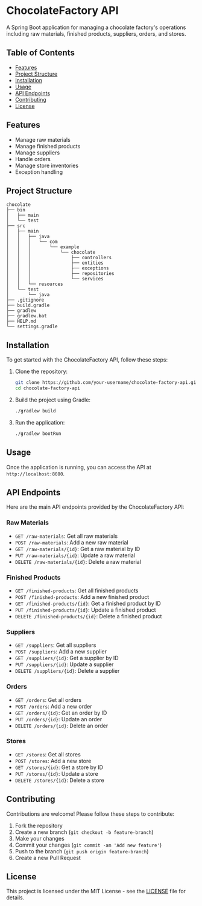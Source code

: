# ChocolateFactory API

A Spring Boot application for managing a chocolate factory's operations including raw materials, finished products, suppliers, orders, and stores.

## Table of Contents

- [Features](#features)
- [Project Structure](#project-structure)
- [Installation](#installation)
- [Usage](#usage)
- [API Endpoints](#api-endpoints)
- [Contributing](#contributing)
- [License](#license)

## Features

- Manage raw materials
- Manage finished products
- Manage suppliers
- Handle orders
- Manage store inventories
- Exception handling

## Project Structure

```plaintext
chocolate
├── bin
│   ├── main
│   └── test
├── src
│   ├── main
│   │   ├── java
│   │   │   └── com
│   │   │       └── example
│   │   │           └── chocolate
│   │   │               ├── controllers
│   │   │               ├── entities
│   │   │               ├── exceptions
│   │   │               ├── repositories
│   │   │               └── services
│   │   └── resources
│   └── test
│       └── java
├── .gitignore
├── build.gradle
├── gradlew
├── gradlew.bat
├── HELP.md
└── settings.gradle
```

## Installation

To get started with the ChocolateFactory API, follow these steps:

1. Clone the repository:

    ```bash
    git clone https://github.com/your-username/chocolate-factory-api.git
    cd chocolate-factory-api
    ```

2. Build the project using Gradle:

    ```bash
    ./gradlew build
    ```

3. Run the application:

    ```bash
    ./gradlew bootRun
    ```

## Usage

Once the application is running, you can access the API at `http://localhost:8080`.

## API Endpoints

Here are the main API endpoints provided by the ChocolateFactory API:

### Raw Materials

- `GET /raw-materials`: Get all raw materials
- `POST /raw-materials`: Add a new raw material
- `GET /raw-materials/{id}`: Get a raw material by ID
- `PUT /raw-materials/{id}`: Update a raw material
- `DELETE /raw-materials/{id}`: Delete a raw material

### Finished Products

- `GET /finished-products`: Get all finished products
- `POST /finished-products`: Add a new finished product
- `GET /finished-products/{id}`: Get a finished product by ID
- `PUT /finished-products/{id}`: Update a finished product
- `DELETE /finished-products/{id}`: Delete a finished product

### Suppliers

- `GET /suppliers`: Get all suppliers
- `POST /suppliers`: Add a new supplier
- `GET /suppliers/{id}`: Get a supplier by ID
- `PUT /suppliers/{id}`: Update a supplier
- `DELETE /suppliers/{id}`: Delete a supplier

### Orders

- `GET /orders`: Get all orders
- `POST /orders`: Add a new order
- `GET /orders/{id}`: Get an order by ID
- `PUT /orders/{id}`: Update an order
- `DELETE /orders/{id}`: Delete an order

### Stores

- `GET /stores`: Get all stores
- `POST /stores`: Add a new store
- `GET /stores/{id}`: Get a store by ID
- `PUT /stores/{id}`: Update a store
- `DELETE /stores/{id}`: Delete a store

## Contributing

Contributions are welcome! Please follow these steps to contribute:

1. Fork the repository
2. Create a new branch (`git checkout -b feature-branch`)
3. Make your changes
4. Commit your changes (`git commit -am 'Add new feature'`)
5. Push to the branch (`git push origin feature-branch`)
6. Create a new Pull Request

## License

This project is licensed under the MIT License - see the [LICENSE](LICENSE) file for details.
